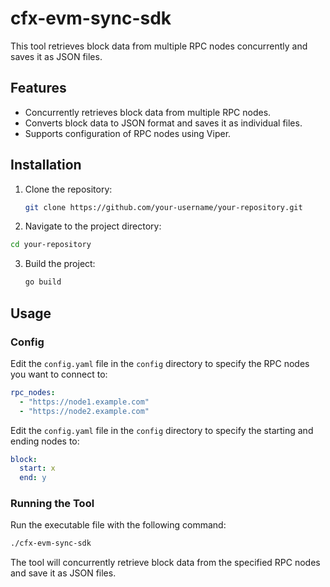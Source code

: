 # cfx-evm-sync-sdk

This tool retrieves block data from multiple RPC nodes concurrently and saves it as JSON files.

## Features

- Concurrently retrieves block data from multiple RPC nodes.
- Converts block data to JSON format and saves it as individual files.
- Supports configuration of RPC nodes using Viper.

## Installation

1. Clone the repository:

   ```bash
   git clone https://github.com/your-username/your-repository.git
   ```
   
2. Navigate to the project directory:

  ```bash
  cd your-repository
  ```

3. Build the project:

   ```bash
   go build
   ```

## Usage

### Config

Edit the `config.yaml` file in the `config` directory to specify the RPC nodes you want to connect to:

```yaml
rpc_nodes:
  - "https://node1.example.com"
  - "https://node2.example.com"
```

Edit the `config.yaml` file in the `config` directory to specify the starting and ending nodes to: 

```yaml
block:
  start: x
  end: y
```

### Running the Tool

Run the executable file with the following command:

```bash
./cfx-evm-sync-sdk
```

The tool will concurrently retrieve block data from the specified RPC nodes and save it as JSON files.
